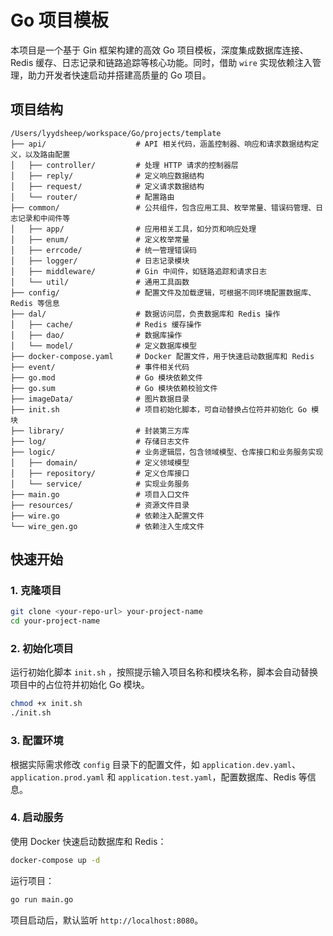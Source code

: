 # Go 项目模板

本项目是一个基于 Gin 框架构建的高效 Go 项目模板，深度集成数据库连接、Redis 缓存、日志记录和链路追踪等核心功能。同时，借助 `wire` 实现依赖注入管理，助力开发者快速启动并搭建高质量的 Go 项目。

## 项目结构
```plaintext
/Users/lyydsheep/workspace/Go/projects/template
├── api/                    # API 相关代码，涵盖控制器、响应和请求数据结构定义，以及路由配置
│   ├── controller/         # 处理 HTTP 请求的控制器层
│   ├── reply/              # 定义响应数据结构
│   ├── request/            # 定义请求数据结构
│   └── router/             # 配置路由
├── common/                 # 公共组件，包含应用工具、枚举常量、错误码管理、日志记录和中间件等
│   ├── app/                # 应用相关工具，如分页和响应处理
│   ├── enum/               # 定义枚举常量
│   ├── errcode/            # 统一管理错误码
│   ├── logger/             # 日志记录模块
│   ├── middleware/         # Gin 中间件，如链路追踪和请求日志
│   └── util/               # 通用工具函数
├── config/                 # 配置文件及加载逻辑，可根据不同环境配置数据库、Redis 等信息
├── dal/                    # 数据访问层，负责数据库和 Redis 操作
│   ├── cache/              # Redis 缓存操作
│   ├── dao/                # 数据库操作
│   └── model/              # 定义数据库模型
├── docker-compose.yaml     # Docker 配置文件，用于快速启动数据库和 Redis
├── event/                  # 事件相关代码
├── go.mod                  # Go 模块依赖文件
├── go.sum                  # Go 模块依赖校验文件
├── imageData/              # 图片数据目录
├── init.sh                 # 项目初始化脚本，可自动替换占位符并初始化 Go 模块
├── library/                # 封装第三方库
├── log/                    # 存储日志文件
├── logic/                  # 业务逻辑层，包含领域模型、仓库接口和业务服务实现
│   ├── domain/             # 定义领域模型
│   ├── repository/         # 定义仓库接口
│   └── service/            # 实现业务服务
├── main.go                 # 项目入口文件
├── resources/              # 资源文件目录
├── wire.go                 # 依赖注入配置文件
└── wire_gen.go             # 依赖注入生成文件
```

## 快速开始
### 1. 克隆项目
```bash
git clone <your-repo-url> your-project-name
cd your-project-name
```
### 2. 初始化项目
运行初始化脚本 `init.sh` ，按照提示输入项目名称和模块名称，脚本会自动替换项目中的占位符并初始化 Go 模块。
```bash
chmod +x init.sh
./init.sh
```
### 3. 配置环境
根据实际需求修改 `config` 目录下的配置文件，如 `application.dev.yaml`、`application.prod.yaml` 和 `application.test.yaml`，配置数据库、Redis 等信息。
### 4. 启动服务
使用 Docker 快速启动数据库和 Redis：
```bash
docker-compose up -d
```
运行项目：
```bash
go run main.go
```
项目启动后，默认监听 `http://localhost:8080`。